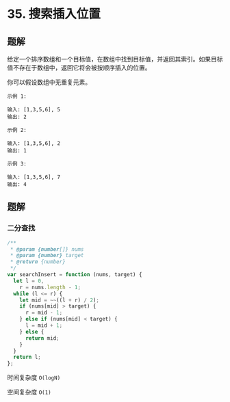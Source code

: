 # 35. 搜索插入位置

## 题解

给定一个排序数组和一个目标值，在数组中找到目标值，并返回其索引。如果目标值不存在于数组中，返回它将会被按顺序插入的位置。

你可以假设数组中无重复元素。

```
示例 1:

输入: [1,3,5,6], 5
输出: 2

示例 2:

输入: [1,3,5,6], 2
输出: 1

示例 3:

输入: [1,3,5,6], 7
输出: 4
```

## 题解

### 二分查找

```JavaScript
/**
 * @param {number[]} nums
 * @param {number} target
 * @return {number}
 */
var searchInsert = function (nums, target) {
  let l = 0,
    r = nums.length - 1;
  while (l <= r) {
    let mid = ~~((l + r) / 2);
    if (nums[mid] > target) {
      r = mid - 1;
    } else if (nums[mid] < target) {
      l = mid + 1;
    } else {
      return mid;
    }
  }
  return l;
};

```

时间复杂度 `O(logN)`

空间复杂度 `O(1)`
